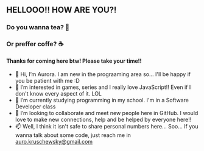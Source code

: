 ## HELLOOO!! HOW ARE YOU?!
### Do you wanna tea? 🍵
### Or preffer coffe? ☕

#### Thanks for coming here btw! Please take your time!!

- 👋 Hi, I’m Aurora. I am new in the prograaming area so... I'll be happy if you be patient with me :D
- 👀 I’m interested in games, series and I really love JavaScript!! Even if I don't know every aspect of it. LOL
- 🌱 I’m currently studying programming in my school. I'm in a Software Developer class 
- 💞️ I’m looking to collaborate and meet new people here in GitHub. I would love to make new connections, help and be helped by everyone here!!
- 📫 Well, I think it isn't safe to share personal numbers here... Soo... If you wanna talk about some code, just reach me in auro.kruschewsky@gmail.com

<!---
AurorinhaBoreal/AurorinhaBoreal is a ✨ special ✨ repository because its `README.md` (this file) appears on your GitHub profile.
You can click the Preview link to take a look at your changes.
--->
